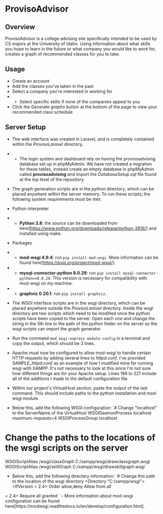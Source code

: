 # ProvisoAdvisor

## Overview

ProvisoAdvisor is a college advising site specifically intended to be used by CS majors at the University of Idaho. Using information about what skills you hope to learn in the future or what company you would like to work for, creates a graph of recommended classes for you to take.

## Usage

- Create an account 
- Add the classes you've taken in the past
- Select a company you're interested in working for
- - Select specific skills if none of the companies appeal to you
- Click the *Generate graphs* button at the bottom of the page to view your recommended class schedule

## Server Setup

- The web interface was created in Laravel, and is completely contained within the *ProvisoLaravel* directory.

- - The login system and dashboard rely on having the provisoadvising database set up in phpMyAdmin. We have not created a migration for these tables, instead create an empty database in phpMyAdmin called **provisoadvising** and import the *DatabaseSetup.sql* file found at the top level of the repository.

- The graph generation scripts are in the *python* directory, which can be placed anywhere within the server memory. To run these scripts, the following system requirements must be met:
- Python interpreter
- - **Python 3.8**: the source can be downloaded from here[https://www.python.org/downloads/release/python-3816/] and installed using make.
- Packages
- - **mod-wsgi 4.9.4**: run `pip install mod-wsgi`. More information can be found here[https://pypi.org/project/mod-wsgi/].
- - **mysql-connector-python 8.0.29**: run `pip install mysql-connector-python==8.0.29`. This version is necessary for compatibility with mod-wsgi on my machine.
- - **graphviz 0.20.1**: run `pip install graphviz`.

- The WSGI interface scripts are in the *wsgi* directory, which can be placed anywhere outside the *ProvisoLaravel* directory. Inside the *wsgi* directory are two scripts which need to be modified once the python scripts have been copied to the server. Open each one and change the string in the 5th line to the path of the *python* folder on the server so the wsgi scripts can import the graph generator.

- Run the command `mod_wsgi-express module-config` in a terminal and copy the output, which should be 3 lines.

- Apache must now be configured to allow mod-wsgi to handle certain HTTP requests by adding several lines to *httpd.conf*. I've provided *SAMPLE_httpd.conf* as an example of how I modified mine for running wsgi with XAMPP. It's not necessary to look at this since I'm not sure how different things are for your Apache setup. Lines 188 to 221 include all of the additions I made to the default configuration file.
- Within our project's VirtualHost section, paste the output of the last command. This should include paths to the python installation and mod-wsgi module.
- Below this, add the following WSGI configuration:
`# Change "localhost" to the ServerName of the VirtualHost
WSGIDaemonProcess localhost maximum-requests=4
WSGIProcessGroup localhost
# Change the paths to the locations of the wsgi scripts on the server
WSGIScriptAlias /wsgi/classGraph C:/xampp/wsgi/drawclassgraph.wsgi
WSGIScriptAlias /wsgi/skillGraph C:/xampp/wsgi/drawskillgraph.wsgi`
- Below this, add the following directory information:
`# Change this path to the location of the wsgi directory
<Directory "C:/xampp/wsgi">
<IfVersion < 2.4>
    Order allow,deny
    Allow from all
</IfVersion>
<IfVersion >= 2.4>
    Require all granted
</IfVersion>
</Directory>`
- More information about mod-wsgi configuration can be found here[https://modwsgi.readthedocs.io/en/develop/configuration.html].